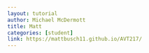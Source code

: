 ```yaml
---
layout: tutorial
author: Michael McDermott
title: Matt
categories: [student]
link: https://mattbusch11.github.io/AVT217/
---
```

